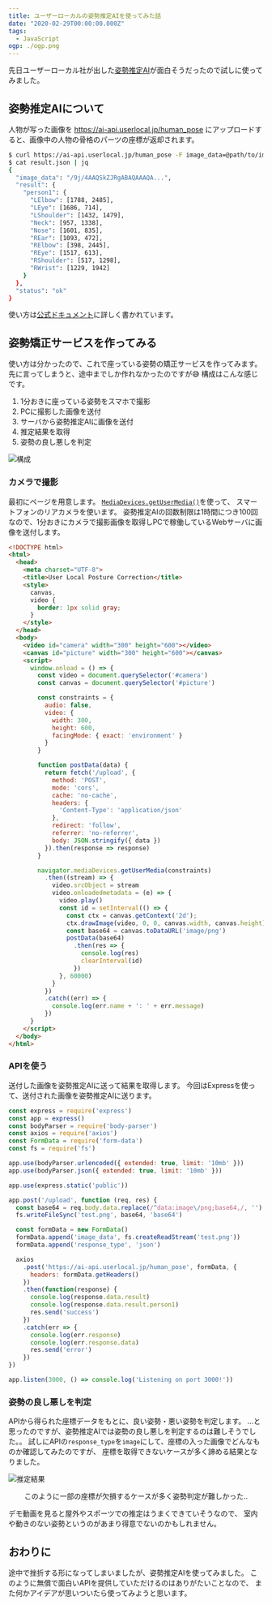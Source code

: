 ```yaml
---
title: ユーザーローカルの姿勢推定AIを使ってみた話
date: "2020-02-29T00:00:00.000Z"
tags:
  - JavaScript
ogp: ./ogp.png
---
```


先日ユーザーローカル社が出した[姿勢推定AI](https://humanpose-ai.userlocal.jp/)が面白そうだったので試しに使ってみました。

## 姿勢推定AIについて

人物が写った画像を https://ai-api.userlocal.jp/human_pose にアップロードすると、画像中の人物の骨格のパーツの座標が返却されます。

```sh
$ curl https://ai-api.userlocal.jp/human_pose -F image_data=@path/to/image.jpg -F response_type=json > result.json
$ cat result.json | jq
{
  "image_data": "/9j/4AAQSkZJRgABAQAAAQA...",
  "result": {
    "person1": {
      "LElbow": [1788, 2485],
      "LEye": [1686, 714],
      "LShoulder": [1432, 1479],
      "Neck": [957, 1338],
      "Nose": [1601, 835],
      "REar": [1093, 472],
      "RElbow": [398, 2445],
      "REye": [1517, 613],
      "RShoulder": [517, 1298],
      "RWrist": [1229, 1942]
    }
  },
  "status": "ok"
}
```
使い方は[公式ドキュメント](https://humanpose-ai.userlocal.jp/human_pose/document)に詳しく書かれています。

## 姿勢矯正サービスを作ってみる

使い方は分かったので、これで座っている姿勢の矯正サービスを作ってみます。
先に言ってしまうと、途中までしか作れなかったのですが😅
構成はこんな感じです。

1. 1分おきに座っている姿勢をスマホで撮影
1. PCに撮影した画像を送付
1. サーバから姿勢推定AIに画像を送付
1. 推定結果を取得
1. 姿勢の良し悪しを判定

![構成](9F0435A6-2AA5-4046-92C6-FC4069595540.png)

### カメラで撮影

最初にページを用意します。
[`MediaDevices.getUserMedia()`](https://developer.mozilla.org/ja/docs/Web/API/MediaDevices/getUserMedia)を使って、
スマートフォンのリアカメラを使います。
姿勢推定AIの回数制限は1時間につき100回なので、1分おきにカメラで撮影画像を取得しPCで稼働しているWebサーバに画像を送付します。

```html
<!DOCTYPE html>
<html>
  <head>
    <meta charset="UTF-8">
    <title>User Local Posture Correction</title>
    <style>
      canvas,
      video {
        border: 1px solid gray;
      }
    </style>
  </head>
  <body>
    <video id="camera" width="300" height="600"></video>
    <canvas id="picture" width="300" height="600"></canvas>
    <script>
      window.onload = () => {
        const video = document.querySelector('#camera')
        const canvas = document.querySelector('#picture')

        const constraints = {
          audio: false,
          video: {
            width: 300,
            height: 600,
            facingMode: { exact: 'environment' }
          }
        }

        function postData(data) {
          return fetch('/upload', {
            method: 'POST',
            mode: 'cors',
            cache: 'no-cache',
            headers: {
              'Content-Type': 'application/json'
            },
            redirect: 'follow',
            referrer: 'no-referrer',
            body: JSON.stringify({ data })
          }).then(response => response)
        }

        navigator.mediaDevices.getUserMedia(constraints)
          .then((stream) => {
            video.srcObject = stream
            video.onloadedmetadata = (e) => {
              video.play()
              const id = setInterval(() => {
                const ctx = canvas.getContext('2d');
                ctx.drawImage(video, 0, 0, canvas.width, canvas.height)
                const base64 = canvas.toDataURL('image/png')
                postData(base64)
                  .then(res => {
                    console.log(res)
                    clearInterval(id)
                  })
              }, 60000)
            }
          })
          .catch((err) => {
            console.log(err.name + ': ' + err.message)
          })
      }
    </script>
  </body>
</html>
```

### APIを使う

送付した画像を姿勢推定AIに送って結果を取得します。
今回はExpressを使って、送付された画像を姿勢推定AIに送ります。

```js
const express = require('express')
const app = express()
const bodyParser = require('body-parser')
const axios = require('axios')
const FormData = require('form-data')
const fs = require('fs')

app.use(bodyParser.urlencoded({ extended: true, limit: '10mb' }))
app.use(bodyParser.json({ extended: true, limit: '10mb' }))

app.use(express.static('public'))

app.post('/upload', function (req, res) {
  const base64 = req.body.data.replace(/^data:image\/png;base64,/, '')
  fs.writeFileSync('test.png', base64, 'base64')

  const formData = new FormData()
  formData.append('image_data', fs.createReadStream('test.png'))
  formData.append('response_type', 'json')

  axios
    .post('https://ai-api.userlocal.jp/human_pose', formData, {
      headers: formData.getHeaders()
    })
    .then(function(response) {
      console.log(response.data.result)
      console.log(response.data.result.person1)
      res.send('success')
    })
    .catch(err => {
      console.log(err.response)
      console.log(err.response.data)
      res.send('error')
    })
})

app.listen(3000, () => console.log('Listening on port 3000!'))
```

### 姿勢の良し悪しを判定

APIから得られた座標データをもとに、良い姿勢・悪い姿勢を判定します。
...と思ったのですが、姿勢推定AIでは姿勢の良し悪しを判定するのは難しそうでした。。
試しにAPIの`response_type`を`image`にして、座標の入った画像でどんなものか確認してみたのですが、
座標を取得できないケースが多く諦める結果となりました。

![推定結果](result.jpg)
<p style="text-align: center">このように一部の座標が欠損するケースが多く姿勢判定が難しかった..</p>

デモ動画を見ると屋外やスポーツでの推定はうまくできていそうなので、
室内や動きのない姿勢というのがあまり得意でないのかもしれません。

## おわりに

途中で挫折する形になってしまいましたが、姿勢推定AIを使ってみました。
このように無償で面白いAPIを提供していただけるのはありがたいことなので、
また何かアイデアが思いついたら使ってみようと思います。
